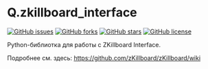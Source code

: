 # Q.zkillboard_interface
[![GitHub issues](https://img.shields.io/github/issues/Qandra-Si/q.zkillboard_interface)](https://github.com/Qandra-Si/q.zkillboard_interface/issues)
[![GitHub forks](https://img.shields.io/github/forks/Qandra-Si/q.zkillboard_interface)](https://github.com/Qandra-Si/q.zkillboard_interface/network)
[![GitHub stars](https://img.shields.io/github/stars/Qandra-Si/q.zkillboard_interface)](https://github.com/Qandra-Si/q.zkillboard_interface/stargazers)
[![GitHub license](https://img.shields.io/github/license/Qandra-Si/q.zkillboard_interface)](https://github.com/Qandra-Si/q.zkillboard_interface/blob/master/LICENSE)

Python-библиотка для работы с ZKillboard Interface.

Подробнее см. здесь: https://github.com/zKillboard/zKillboard/wiki